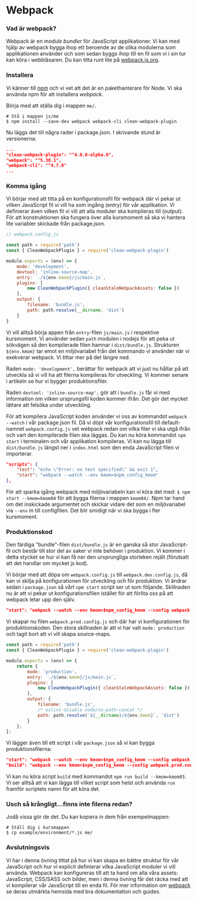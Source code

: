 Webpack
==================================

### Vad är webpack?

Webpack är en *module bundler* för JavaScript applikationer. Vi kan med hjälp av webpack bygga ihop ett beroende av de olika modulerna som applikationen använder och som sedan byggs ihop till en fil som vi i sin tur kan köra i webbläsaren. Du kan titta runt lite på [webpack.js.org](https://webpack.js.org/).



### Installera

Vi känner till [npm](https://www.npmjs.com) och vi vet att det är en pakethanterare för Node. Vi ska använda npm för att installera *webpack*.

Börja med att ställa dig i mappen `me/`.

```console
# Stå i mappen js/me
$ npm install --save-dev webpack webpack-cli clean-webpack-plugin
```

Nu läggs det till några rader i package.json. I skrivande stund är versionerna:

```json
...
"clean-webpack-plugin": "^4.0.0-alpha.0",
"webpack": "^5.38.1",
"webpack-cli": "^4.7.0"
...
```



### Komma igång

Vi börjar med att titta på en konfigurationsfil för webpack där vi pekar ut vilken JavaScript fil vi vill ha som ingång (entry) för vår applikation. Vi definierar även vilken fil vi vill att alla moduler ska kompileras till (output). För att konstruktionen ska fungera över alla kursmoment så ska vi hantera lite variabler skickade från package.json.

```js
// webpack.config.js

const path = require('path')
const { CleanWebpackPlugin } = require('clean-webpack-plugin')

module.exports = (env) => {
    mode: 'development',
    devtool: 'inline-source-map',
    entry: `./${env.kmom}/js/main.js`,
    plugins: [
        new CleanWebpackPlugin({ cleanStaleWebpackAssets: false })
    ],
    output: {
        filename: 'bundle.js',
        path: path.resolve(__dirname, 'dist')
    }
}
```


Vi vill alltså börja appen från `entry`-filen `js/main.js` i respektive kursmoment. Vi använder sedan `path` modulen i nodejs för att peka ut sökvägen så den kompilerade filen hamnar i `dist/bundle.js`. Strukturen `${env.kmom}` tar emot en miljövariabel från det kommando vi använder när vi exekverar webpack. Vi tittar mer på det längre ned.

Raden `mode: 'development',` berättar för webpack att vi just nu hållar på att utveckla så vi vill ha att filerna kompileras för utveckling. Vi kommer senare i artikeln se hur vi bygger produktionsfiler.

Raden `devtool: 'inline-source-map',` gör att i `bundle.js` får vi med information om vilken ursprungsfil koden kommer ifrån. Det gör det mycket lättare att felsöka under utveckling.

För att kompilera JavaScript koden använder vi oss av kommandot `webpack --watch` i vår package.json fil. Då vi döpt vår konfigurationsfil till default-namnet `webpack.config.js` vet webpack redan om vilka filer vi ska utgå ifrån och vart den kompilerade filen ska läggas. Du kan nu köra kommandot `npm start` i terminalen och vår applikation kompileras. Vi kan nu lägga till `dist/bundle.js` längst ner i `index.html` som den enda JavaScript filen vi importerar.

```json
"scripts": {
    "test": "echo \"Error: no test specified\" && exit 1",
    "start": "webpack --watch --env kmom=$npm_config_kmom"
},
```

För att sparka igång webpack med miljövariabeln kan vi köra det med: `$ npm start --kmom=kmom04` för att bygga filerna i mappen `kmom04/`. Npm tar hand om det inskickade argumentet och skickar vidare det som en miljövariabel via `--env` in till configfilen. Det blir smidigt när vi ska bygga i fler kursmoment.



### Produktionskod

Den färdiga "bundle"-filen `dist/bundle.js` är en ganska så stor JavaScript-fil och består till stor del av saker vi inte behöver i produktion. Vi kommer i detta stycket se hur vi kan få ner den ursprungliga storleken rejält (förutsatt att det handlar om mycket js kod).

Vi börjar med att döpa om `webpack.config.js` till `webpack.dev.config.js`, då kan vi skilja på konfigurationen för utveckling och för produktion. Vi ändrar sedan i `package.json` så vårt `npm start` script ser ut som följande. Skillnaden nu är att vi pekar ut konfigurationsfilen istället för att förlita oss på att webpack letar upp den själv.

```json
"start": "webpack --watch --env kmom=$npm_config_kmom --config webpack.dev.config.js",
```

Vi skapar nu filen `webpack.prod.config.js` och där har vi konfigurationen för produktionskoden. Den stora skillnaden är att vi har valt `mode: production` och tagit bort att vi vill skapa source-maps.

```js
const path = require('path')
const { CleanWebpackPlugin } = require('clean-webpack-plugin')

module.exports = (env) => {
    return {
        mode: 'production',
        entry: `./${env.kmom}/js/main.js`,
        plugins: [
            new CleanWebpackPlugin({ cleanStaleWebpackAssets: false })
        ],
        output: {
            filename: 'bundle.js',
            /* eslint-disable node/no-path-concat */
            path: path.resolve(`${__dirname}/${env.kmom}`, 'dist')
        }
    };
};
```

Vi lägger även till ett script i vår `package.json` så vi kan bygga produktionsfilerna:

```json
"start": "webpack --watch --env kmom=$npm_config_kmom --config webpack.dev.config.js",
"build": "webpack --env kmom=$npm_config_kmom --config webpack.prod.config.js"
```

Vi kan nu köra script `build` med kommandot `npm run build --kmom=kmom03`. Vi ser alltså att vi kan lägga till vilket script som helst och använda `run` framför scriptets namn för att köra det.



### Usch så krångligt...finns inte filerna redan?

Jodå vissa gör de det. Du kan kopiera in dem från exempelmappen:

```console
# Ställ dig i kursmappen
$ cp example/environment/*.js me/

```


### Avslutningsvis

Vi har i denna övning tittat på hur vi kan skapa en bättre struktur för vår JavaScript och hur vi explicit definierar vilka JavaScript moduler vi vill använda. Webpack kan konfigureras till att ta hand om alla våra assets: JavaScript, CSS/SASS och bilder, men i denna övning får det räcka med att vi kompilerar vår JavaScript till en enda fil. För mer information om [webpack](https://webpack.js.org) se deras utmärkta hemsida med bra dokumentation och guides.
